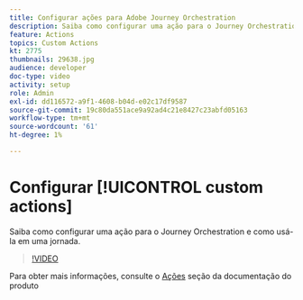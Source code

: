 ```yaml
---
title: Configurar ações para Adobe Journey Orchestration
description: Saiba como configurar uma ação para o Journey Orchestration e como usá-la em uma jornada.
feature: Actions
topics: Custom Actions
kt: 2775
thumbnails: 29638.jpg
audience: developer
doc-type: video
activity: setup
role: Admin
exl-id: dd116572-a9f1-4608-b04d-e02c17df9587
source-git-commit: 19c80da551ace9a92ad4c21e8427c23abfd05163
workflow-type: tm+mt
source-wordcount: '61'
ht-degree: 1%

---
```


# Configurar [!UICONTROL custom actions]

Saiba como configurar uma ação para o Journey Orchestration e como usá-la em uma jornada.

>[!VIDEO](https://video.tv.adobe.com/v/29638?quality=12)

Para obter mais informações, consulte o [Ações](https://experienceleague.adobe.com/docs/journeys/using/action-journeys/action.html?lang=en) seção da documentação do produto
